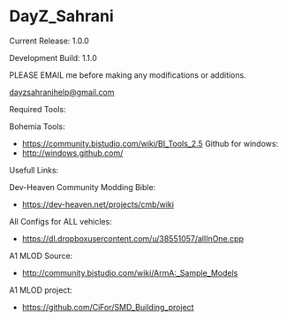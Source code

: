 DayZ_Sahrani
===================
Current Release: 1.0.0


Development Build: 1.1.0


PLEASE EMAIL me before making any modifications or additions.

dayzsahranihelp@gmail.com



Required Tools:

Bohemia Tools:
- https://community.bistudio.com/wiki/BI_Tools_2.5
Github for windows:
- http://windows.github.com/



Usefull Links:

Dev-Heaven Community Modding Bible:
- https://dev-heaven.net/projects/cmb/wiki

All Configs for ALL vehicles:
- https://dl.dropboxusercontent.com/u/38551057/allInOne.cpp

A1 MLOD Source:
- http://community.bistudio.com/wiki/ArmA:_Sample_Models

A1 MLOD project:
- https://github.com/CiFor/SMD_Building_project
